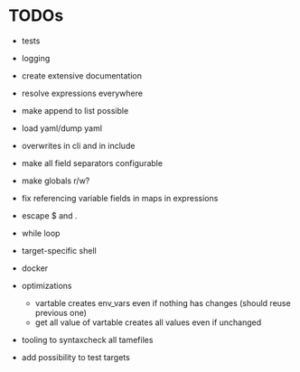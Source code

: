 
# TODOs
- tests
- logging
- create extensive documentation

- resolve expressions everywhere
- make append to list possible
- load yaml/dump yaml
- overwrites in cli and in include
- make all field separators configurable
- make globals r/w?
- fix referencing variable fields in maps in expressions
- escape $ and .
- while loop
- target-specific shell

- docker
- optimizations
    - vartable creates env_vars even if nothing has changes (should reuse previous one)
    - get all value of vartable creates all values even if unchanged
- tooling to syntaxcheck all tamefiles
- add possibility to test targets
